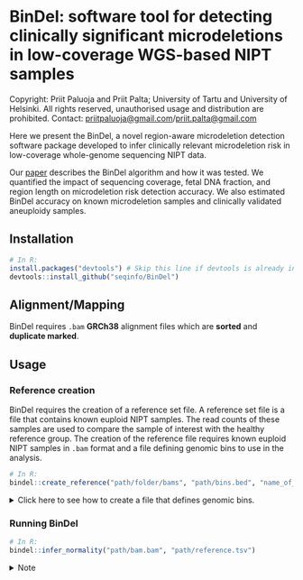 # BinDel: software tool for detecting clinically significant microdeletions in low-coverage WGS-based NIPT samples

Copyright: Priit Paluoja and Priit Palta; University of Tartu and University of Helsinki.
All rights reserved, unauthorised usage and distribution are prohibited.
Contact: priitpaluoja@gmail.com/priit.palta@gmail.com

Here we present the BinDel, a novel region-aware microdeletion detection software package developed to infer clinically relevant microdeletion risk in low-coverage whole-genome sequencing NIPT data. 

Our [paper](https://doi.org/10.1101/2022.09.20.22280152) describes the BinDel algorithm and how it was tested. We quantified the impact of sequencing coverage, fetal DNA fraction, and region length on microdeletion risk detection accuracy. We also estimated BinDel accuracy on known microdeletion samples and clinically validated aneuploidy samples. 


## Installation

```R
# In R:
install.packages("devtools") # Skip this line if devtools is already installed
devtools::install_github("seqinfo/BinDel")
```

## Alignment/Mapping
BinDel requires `.bam` **GRCh38** alignment files which are **sorted** and **duplicate marked**.

## Usage
### Reference creation
BinDel requires the creation of a reference set file. A reference set file is a file that contains known euploid NIPT samples. The read counts of these samples are used to compare the sample of interest with the healthy reference group. The creation of the reference file requires known euploid NIPT samples in `.bam` format and
a file defining genomic bins to use in the analysis.

```R
# In R:
bindel::create_reference("path/folder/bams", "path/bins.bed", "name_of_the_output_reference_file")
```

<details><summary> Click here to see how to create a file that defines genomic bins.</summary>
<p>

Given a file `locations.info.tsv` (column `length` sets bin size, e.g in here bin size is 300k):
```TSV
chr	start	end	focus	length
chr1	1	23599999	chr1	300000
chr1	23600000	27600000	1p36	300000
chr1	27600001	248956422	chr1	300000
chr2	1	242193529	chr2	300000
chr3	1	192599999	chr3	300000
chr3	192600000	198295559	3q29	300000
chr4	1	4500000	Wolf-Hirschhorn	300000
chr4	4500001	190214555	chr4	300000
chr5	1	10000	chr5	300000
chr5	10001	12533192	Cri-du-chat	300000
chr5	12533193	181538259	chr5	300000
chr6	1	170805979	chr6	300000
chr7	1	72699999	chr7	300000
chr7	72700000	77900000	Williams-Beuren	300000
chr7	77900001	159345973	chr7	300000
chr8	1	116699999	chr8	300000
chr8	116700000	126300000	Langer-Giedion	300000
chr8	126300001	145138636	chr8	300000
chr9	1	138394717	chr9	300000
chr10	1	133797422	chr10	300000
chr11	1	114599999	chr11	300000
chr11	114600000	135086622	Jacobsen	300000
chr12	1	133275309	chr12	300000
chr13	1	114364328	chr13	300000
chr14	1	107043718	chr14	300000
chr15	1	22677344	chr15	300000
chr15	22677345	28193120	Angelman/Prader-Willi	300000
chr15	28193121	101991189	chr15	300000
chr16	1	90338345	chr16	300000
chr17	1	83257441	chr17	300000
chr18	1	80373285	chr18	300000
chr19	1	58617616	chr19	300000
chr20	1	80105	chr20	300000
chr20	80106	1311812	20p13del	300000
chr20	1311813	64444167	chr20	300000
chr21	1	46709983	chr21	300000
chr22	1	17400000	chr22	300000
chr22	19022279	21098156	DiGeorge	300000
chr22	21098157	50818468	chr22	300000

```
Run the following Python script:
```
python dividebins.py --infile locations.info.tsv --outfile bins.bed
```
The script creates the file `bins.bed`, which can be used in the reference file creation.

<details><summary>Notes</summary>
<p>

**Note 1:** Columns `chr`, `start` and `end` must uniquely define each region, e.g. `.bed` file must not contain duplicates. Column `focus` is the name of the region of interest, which means that this column is used for grouping bins. **Having duplicates in .bed leads to anomalies in final high-risk probabilities**.

**Note 2:** GC% correct depends on the number of regions of interest. E.g. if only, for example, chromosome 2 is in the analysis, it can affect the risk scoring compared to having all chromosomes in the analysis.
</p>
</details>

</p>
</details>


### Running BinDel
```R
# In R:
bindel::infer_normality("path/bam.bam", "path/reference.tsv")
```

<details><summary>Note</summary>
<p>

If the reference file has fewer samples than the default number of PCA components to be used in the normalisation, set the parameter `nComp` to lower than number of reference samples used.

```R
# In R:
bindel::infer_normality("path/bam.bam", "path/reference.tsv", nComp = less_than_n_samples_in_reference)
```
</p>
</details>
